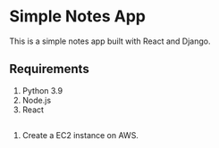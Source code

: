 # Simple Notes App
This is a simple notes app built with React and Django.

## Requirements
1. Python 3.9
2. Node.js
3. React


## 

1. Create a EC2 instance on AWS. 

